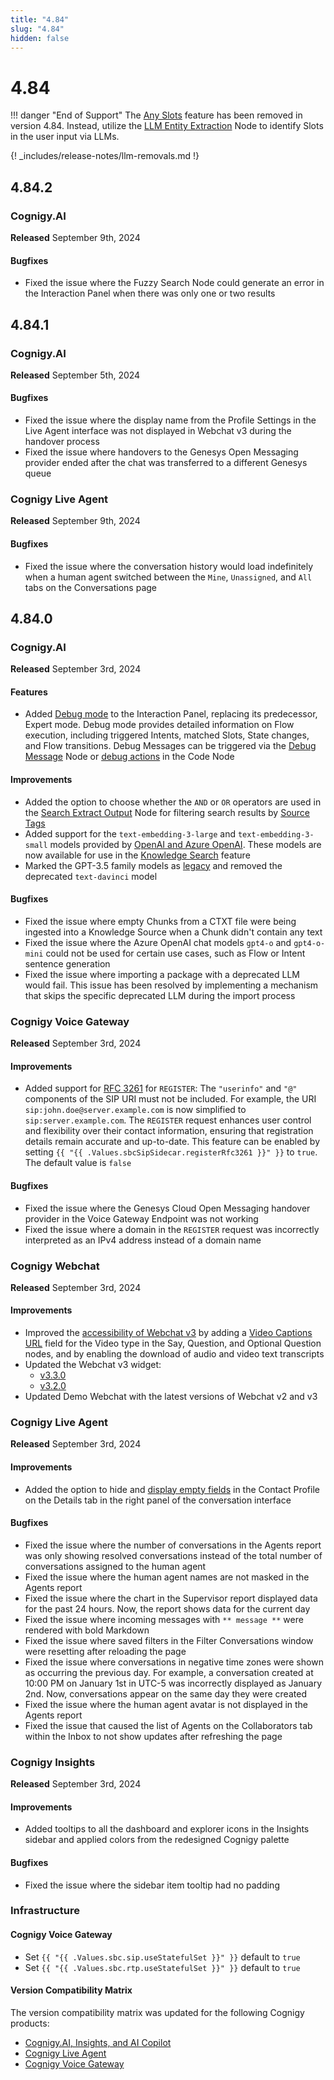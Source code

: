 ```yaml
---
title: "4.84"
slug: "4.84"
hidden: false
---
```


# 4.84

!!! danger "End of Support"
    The [Any Slots](../ai/empower/nlu/slots-and-lexicons/any-slots.md) feature has been removed in version 4.84. Instead, utilize the [LLM Entity Extraction](https://docs.cognigy.com/ai/nodes/other-nodes/llm-entity-extract/) Node to identify Slots in the user input via LLMs.

{! _includes/release-notes/llm-removals.md !}

## 4.84.2

### Cognigy.AI

**Released** September 9th, 2024

#### Bugfixes

- Fixed the issue where the Fuzzy Search Node could generate an error in the Interaction Panel when there was only one or two results

## 4.84.1

### Cognigy.AI

**Released** September 5th, 2024

#### Bugfixes

- Fixed the issue where the display name from the Profile Settings in the Live Agent interface was not displayed in Webchat v3 during the handover process
- Fixed the issue where handovers to the Genesys Open Messaging provider ended after the chat was transferred to a different Genesys queue

### Cognigy Live Agent

**Released** September 9th, 2024

#### Bugfixes

- Fixed the issue where the conversation history would load indefinitely when a human agent switched between the `Mine`, `Unassigned`, and `All` tabs on the Conversations page

## 4.84.0

### Cognigy.AI

**Released** September 3rd, 2024

#### Features

- Added [Debug mode](../ai/test/interaction-panel/overview.md#debug-mode) to the Interaction Panel, replacing its predecessor, Expert mode. Debug mode provides detailed information on Flow execution, including triggered Intents, matched Slots, State changes, and Flow transitions. Debug Messages can be triggered via the [Debug Message](../ai/build/node-reference/basic/debug-message.md) Node or [debug actions](../ai/build/node-reference/basic/code/actions.md#actionslogdebugmessage--actionslogdebugerror--apilogdebugmessage--apilogdebugerror) in the Code Node

#### Improvements

- Added the option to choose whether the `AND` or `OR` operators are used in the [Search Extract Output](../ai/build/node-reference/other-nodes/search-extract-output.md) Node for filtering search results by [Source Tags](../ai/empower/knowledge-ai/source-tags.md)
- Added support for the `text-embedding-3-large` and `text-embedding-3-small` models provided by [OpenAI and Azure OpenAI](../ai/empower/llms/model-support-by-feature.md). These models are now available for use in the [Knowledge Search](../ai/empower/knowledge-ai/overview.md#which-model-to-choose) feature
- Marked the GPT-3.5 family models as [legacy](../ai/empower/llms/model-support-by-feature.md) and removed the deprecated `text-davinci` model

#### Bugfixes

- Fixed the issue where empty Chunks from a CTXT file were being ingested into a Knowledge Source when a Chunk didn't contain any text
- Fixed the issue where the Azure OpenAI chat models `gpt4-o` and `gpt4-o-mini` could not be used for certain use cases, such as Flow or Intent sentence generation
- Fixed the issue where importing a package with a deprecated LLM would fail. This issue has been resolved by implementing a mechanism that skips the specific deprecated LLM during the import process

### Cognigy Voice Gateway

**Released** September 3rd, 2024

#### Improvements

- Added support for [RFC 3261](https://datatracker.ietf.org/doc/html/rfc3261#section-10.2) for `REGISTER`: The `"userinfo"` and `"@"` components of the SIP URI must not be included. For example, the URI `sip:john.doe@server.example.com` is now simplified to `sip:server.example.com`. The `REGISTER` request enhances user control and flexibility over their contact information, ensuring that registration details remain accurate and up-to-date. This feature can be enabled by setting `{{ "{{ .Values.sbcSipSidecar.registerRfc3261 }}" }}` to `true`. The default value is `false`

#### Bugfixes

- Fixed the issue where the Genesys Cloud Open Messaging handover provider in the Voice Gateway Endpoint was not working
- Fixed the issue where a domain in the `REGISTER` request was incorrectly interpreted as an IPv4 address instead of a domain name

### Cognigy Webchat

**Released** September 3rd, 2024

#### Improvements

- Improved the [accessibility of Webchat v3](../webchat/v3/accessibility.md) by adding a [Video Captions URL](../ai/build/node-reference/basic/say.md#video) field for the Video type in the Say, Question, and Optional Question nodes, and by enabling the download of audio and video text transcripts
- Updated the Webchat v3 widget:
    - [v3.3.0](https://github.com/Cognigy/Webchat/releases/tag/v3.3.0)
    - [v3.2.0](https://github.com/Cognigy/Webchat/releases/tag/v3.2.0)
- Updated Demo Webchat with the latest versions of Webchat v2 and v3

### Cognigy Live Agent

**Released** September 3rd, 2024

#### Improvements

- Added the option to hide and [display empty fields](../live-agent/conversation/overview.md#view-hidden-fields-in-contact-profile-details) in the Contact Profile on the Details tab in the right panel of the conversation interface

#### Bugfixes

- Fixed the issue where the number of conversations in the Agents report was only showing resolved conversations instead of the total number of conversations assigned to the human agent
- Fixed the issue where the human agent names are not masked in the Agents report
- Fixed the issue where the chart in the Supervisor report displayed data for the past 24 hours. Now, the report shows data for the current day
- Fixed the issue where incoming messages with `** message **` were rendered with bold Markdown
- Fixed the issue where saved filters in the Filter Conversations window were resetting after reloading the page
- Fixed the issue where conversations in negative time zones were shown as occurring the previous day. For example, a conversation created at 10:00 PM on January 1st in UTC-5 was incorrectly displayed as January 2nd. Now, conversations appear on the same day they were created
- Fixed the issue where the human agent avatar is not displayed in the Agents report
- Fixed the issue that caused the list of Agents on the Collaborators tab within the Inbox to not show updates after refreshing the page

### Cognigy Insights

**Released** September 3rd, 2024

#### Improvements

- Added tooltips to all the dashboard and explorer icons in the Insights sidebar and applied colors from the redesigned Cognigy palette

#### Bugfixes

- Fixed the issue where the sidebar item tooltip had no padding

### Infrastructure

#### Cognigy Voice Gateway

- Set `{{ "{{ .Values.sbc.sip.useStatefulSet }}" }}` default to `true`
- Set `{{ "{{ .Values.sbc.rtp.useStatefulSet }}" }}` default to `true`

#### Version Compatibility Matrix

The version compatibility matrix was updated for the following Cognigy products:

- [Cognigy.AI, Insights, and AI Copilot](../ai/installation/version-compatibility-matrix.md)
- [Cognigy Live Agent](../live-agent/installation/deployment/version-compatibility-matrix.md)
- [Cognigy Voice Gateway](../voice-gateway/installation/version-compatibility-matrix.md)